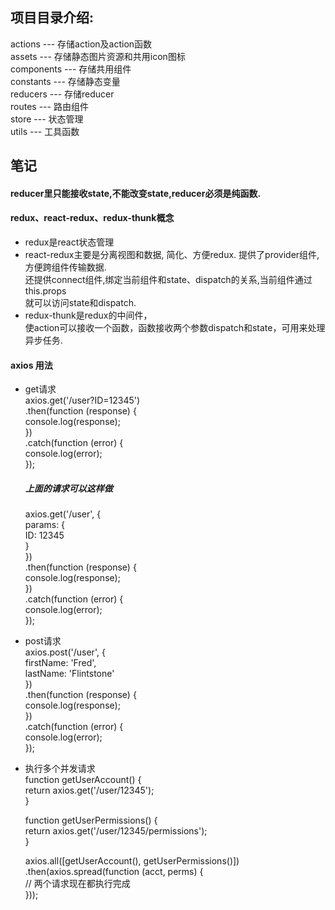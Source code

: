## 项目目录介绍:<br/>
actions --- 存储action及action函数<br/>
assets --- 存储静态图片资源和共用icon图标<br/>
components --- 存储共用组件<br/>
constants --- 存储静态变量<br/>
reducers --- 存储reducer<br/>
routes --- 路由组件<br/>
store --- 状态管理<br/>
utils --- 工具函数<br/>

## 笔记
#### reducer里只能接收state,不能改变state,reducer必须是纯函数.<br/>

#### redux、react-redux、redux-thunk概念
* redux是react状态管理
* react-redux主要是分离视图和数据, 简化、方便redux. 提供了provider组件,方便跨组件传输数据.<br/>
             还提供connect组件,绑定当前组件和state、dispatch的关系,当前组件通过this.props<br/>
             就可以访问state和dispatch.
* redux-thunk是redux的中间件，<br/>
             使action可以接收一个函数，函数接收两个参数dispatch和state，可用来处理异步任务.


#### axios 用法
* get请求<br/>
  axios.get('/user?ID=12345')<br/>
    .then(function (response) {<br/>
      console.log(response);<br/>
    })<br/>
    .catch(function (error) {<br/>
      console.log(error);<br/>
    });<br/>

  ##### 上面的请求可以这样做<br/>
  axios.get('/user', {<br/>
      params: {<br/>
        ID: 12345<br/>
      }<br/>
    })<br/>
    .then(function (response) {<br/>
      console.log(response);<br/>
    })<br/>
    .catch(function (error) {<br/>
      console.log(error);<br/>
    });<br/>

* post请求<br/>
  axios.post('/user', {<br/>
      firstName: 'Fred',<br/>
      lastName: 'Flintstone'<br/>
    })<br/>
    .then(function (response) {<br/>
      console.log(response);<br/>
    })<br/>
    .catch(function (error) {<br/>
      console.log(error);<br/>
    });<br/>

* 执行多个并发请求<br/>
  function getUserAccount() {<br/>
    return axios.get('/user/12345');<br/>
  }<br/>

  function getUserPermissions() {<br/>
    return axios.get('/user/12345/permissions');<br/>
  }<br/>

  axios.all([getUserAccount(), getUserPermissions()])<br/>
    .then(axios.spread(function (acct, perms) {<br/>
      // 两个请求现在都执行完成<br/>
    }));<br/>


